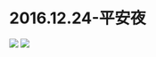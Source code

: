 # 2016.12.24-平安夜
![](https://bilicoverimg.github.io/2016/2016.12.24-b站“我要成为看板娘”直播区活动.png)
![](https://bilicover2016.github.io/2016.12.24.jpg)